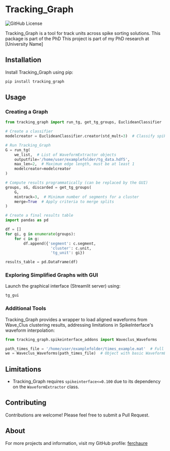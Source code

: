 # Tracking_Graph
![GitHub License](https://img.shields.io/github/license/reylab/tracking_graph)

Tracking_Graph is a tool for track units across spike sorting solutions. This package is part of the PhD 
This project is part of my PhD research at [University Name]

## Installation

Install Tracking_Graph using pip:

```bash
pip install tracking_graph
```

## Usage

### Creating a Graph

```python
from tracking_graph import run_tg, get_tg_groups, EuclideanClassifier

# Create a classifier
modelcreator = EuclideanClassifier.creator(std_mult=3)  # Classify spikes with length > 3 std

# Run Tracking_Graph
G = run_tg(
    we_list,  # List of WaveformExtractor objects
    outputfile='/home/user/examplefolder/tg_data.hdf5',
    max_len=2,  # Maximum edge length, must be at least 1
    modelcreator=modelcreator
)

# Compute results programmatically (can be replaced by the GUI)
groups, sG, discarded = get_tg_groups(
    G,
    mintrack=3,  # Minimum number of segments for a cluster
    merge=True  # Apply criteria to merge splits
)

# Create a final results table
import pandas as pd

df = []
for gi, g in enumerate(groups):
    for c in g:
        df.append({'segment': c.segment,
                    'cluster': c.unit,
                    'tg_unit': gi})

results_table = pd.DataFrame(df)
```

### Exploring Simplified Graphs with GUI

Launch the graphical interface (Streamlit server) using:

```bash
tg_gui
```

### Additional Tools

Tracking_Graph provides a wrapper to load aligned waveforms from Wave_Clus clustering results, addressing limitations in SpikeInterface's waveform interpolation:

```python
from tracking_graph.spikeinterface_addons import Waveclus_Waveforms

path_times_file = '/home/user/examplefolder/times_example.mat'  # Full path to Wave_Clus result
we = Waveclus_Waveforms(path_times_file)  # Object with basic WaveformExtractor interface
```

## Limitations

- Tracking_Graph requires `spikeinterface<=0.100` due to its dependency on the `WaveformExtractor` class.

## Contributing

Contributions are welcome! Please feel free to submit a Pull Request.

##  About
For more projects and information, visit my GitHub profile: [ferchaure](https://github.com/ferchaure)